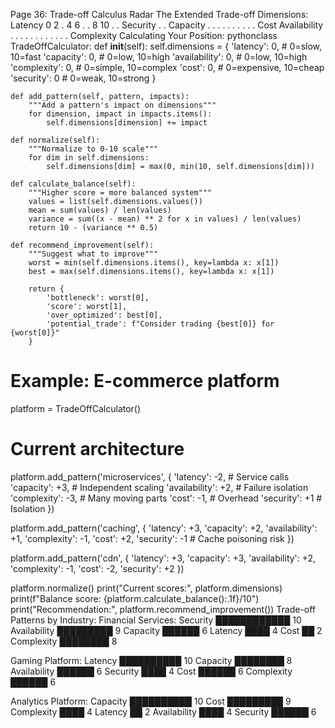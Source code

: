 Page 36: Trade-off Calculus Radar
The Extended Trade-off Dimensions:
                    Latency
                      0
                   2  .  4
               6    .   .   8
           10     .       .
    Security  .             . Capacity
        .       .         .
      .           . . .       .
    .                           .
Cost                              Availability
    .                           .
      .           . . .       .
        .       .         .
           .             .
              Complexity
Calculating Your Position:
pythonclass TradeOffCalculator:
    def __init__(self):
        self.dimensions = {
            'latency': 0,      # 0=slow, 10=fast
            'capacity': 0,     # 0=low, 10=high
            'availability': 0, # 0=low, 10=high
            'complexity': 0,   # 0=simple, 10=complex
            'cost': 0,         # 0=expensive, 10=cheap
            'security': 0      # 0=weak, 10=strong
        }
    
    def add_pattern(self, pattern, impacts):
        """Add a pattern's impact on dimensions"""
        for dimension, impact in impacts.items():
            self.dimensions[dimension] += impact
    
    def normalize(self):
        """Normalize to 0-10 scale"""
        for dim in self.dimensions:
            self.dimensions[dim] = max(0, min(10, self.dimensions[dim]))
    
    def calculate_balance(self):
        """Higher score = more balanced system"""
        values = list(self.dimensions.values())
        mean = sum(values) / len(values)
        variance = sum((x - mean) ** 2 for x in values) / len(values)
        return 10 - (variance ** 0.5)
    
    def recommend_improvement(self):
        """Suggest what to improve"""
        worst = min(self.dimensions.items(), key=lambda x: x[1])
        best = max(self.dimensions.items(), key=lambda x: x[1])
        
        return {
            'bottleneck': worst[0],
            'score': worst[1],
            'over_optimized': best[0],
            'potential_trade': f"Consider trading {best[0]} for {worst[0]}"
        }

# Example: E-commerce platform
platform = TradeOffCalculator()

# Current architecture
platform.add_pattern('microservices', {
    'latency': -2,      # Service calls
    'capacity': +3,     # Independent scaling
    'availability': +2, # Failure isolation
    'complexity': -3,   # Many moving parts
    'cost': -1,        # Overhead
    'security': +1     # Isolation
})

platform.add_pattern('caching', {
    'latency': +3,
    'capacity': +2,
    'availability': +1,
    'complexity': -1,
    'cost': +2,
    'security': -1  # Cache poisoning risk
})

platform.add_pattern('cdn', {
    'latency': +3,
    'capacity': +3,
    'availability': +2,
    'complexity': -1,
    'cost': -2,
    'security': +2
})

platform.normalize()
print("Current scores:", platform.dimensions)
print(f"Balance score: {platform.calculate_balance():.1f}/10")
print("Recommendation:", platform.recommend_improvement())
Trade-off Patterns by Industry:
Financial Services:
Security ████████████ 10
Availability █████████ 9
Capacity ██████ 6
Latency ████ 4
Cost ██ 2
Complexity ████████ 8

Gaming Platform:
Latency ██████████ 10
Capacity ████████ 8
Availability ██████ 6
Security ████ 4
Cost ██████ 6
Complexity ██████ 6

Analytics Platform:
Capacity ██████████ 10
Cost █████████ 9
Complexity ████ 4
Latency ██ 2
Availability ████ 4
Security ██████ 6